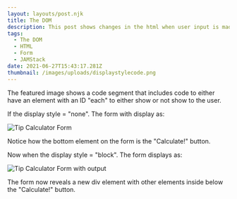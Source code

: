 ```yaml
---
layout: layouts/post.njk
title: The DOM
description: This post shows changes in the html when user input is made
tags:
  - The DOM
  - HTML
  - Form
  - JAMStack
date: 2021-06-27T15:43:17.281Z
thumbnail: /images/uploads/displaystylecode.png
---
```

The featured image shows a code segment that includes code to either have an element with an ID "each" to either show or not show to the user.

If the display style = "none". The form with display as:

![Tip Calculator Form](/images/uploads/tipcalc.png "Tip Calculator Form")

Notice how the bottom element on the form is the "Calculate!" button.

Now when the display style = "block". The form displays as:

![Tip Calculator Form with output](/images/uploads/tipcalcoutput.png "Tip Calculator Form with output")

The form now reveals a new div element with other elements inside below the "Calculate!" button.
